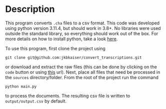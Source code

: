 # Description
This program converts `.cha` files to a csv format. This code was developed using
python version 3.11.4, but should work in 3.8+. No libraries were used outside the
standard library, so everything should work out of the box. For more details on
how to install python, take a look [here](https://www.python.org/).

To use this program, first clone the project using

`git clone git@github.com:jkbkaiser/convert_transcriptions.git`

or download and extract the raw files (this can be done by clicking on the `code` button or using [this](https://codeload.github.com/jkbkaiser/convert_transcriptions/zip/refs/heads/main) url). Next, place all files that need be
processed in the `sources` directory/folder. From the root of the project run
the command

`python main.py`

to process the documents. The resulting csv file is written to `output/output.csv` by
default.
